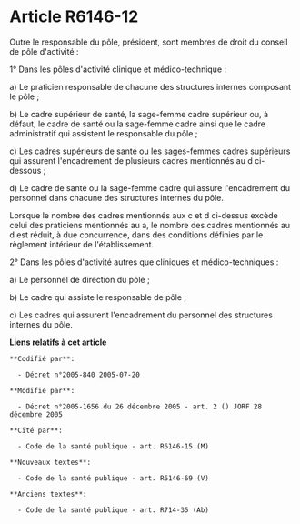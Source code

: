 # Article R6146-12

Outre le responsable du pôle, président, sont membres de droit du conseil de pôle d'activité :

1° Dans les pôles d'activité clinique et médico-technique :

a) Le praticien responsable de chacune des structures internes composant le pôle ;

b) Le cadre supérieur de santé, la sage-femme cadre supérieur ou, à défaut, le cadre de santé ou la sage-femme cadre ainsi
que le cadre administratif qui assistent le responsable du pôle ;

c) Les cadres supérieurs de santé ou les sages-femmes cadres supérieurs qui assurent l'encadrement de plusieurs cadres
mentionnés au d ci-dessous ;

d) Le cadre de santé ou la sage-femme cadre qui assure l'encadrement du personnel dans chacune des structures internes du
pôle.

Lorsque le nombre des cadres mentionnés aux c et d ci-dessus excède celui des praticiens mentionnés au a, le nombre des
cadres mentionnés au d est réduit, à due concurrence, dans des conditions définies par le règlement intérieur de
l'établissement.

2° Dans les pôles d'activité autres que cliniques et médico-techniques :

a) Le personnel de direction du pôle ;

b) Le cadre qui assiste le responsable de pôle ;

c) Les cadres qui assurent l'encadrement du personnel des structures internes du pôle.

**Liens relatifs à cet article**

	**Codifié par**:

	  - Décret n°2005-840 2005-07-20

	**Modifié par**:

	  - Décret n°2005-1656 du 26 décembre 2005 - art. 2 () JORF 28 décembre 2005

	**Cité par**:

	  - Code de la santé publique - art. R6146-15 (M)

	**Nouveaux textes**:

	  - Code de la santé publique - art. R6146-69 (V)

	**Anciens textes**:

	  - Code de la santé publique - art. R714-35 (Ab)
